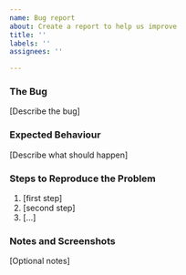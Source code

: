 ```yaml
---
name: Bug report
about: Create a report to help us improve
title: ''
labels: ''
assignees: ''

---
```


### The Bug 
[Describe the bug] 

### Expected Behaviour 
[Describe what should happen] 

### Steps to Reproduce the Problem 
  1. [first step] 
  2. [second step] 
  3. [...] 

### Notes and Screenshots 
[Optional notes]
